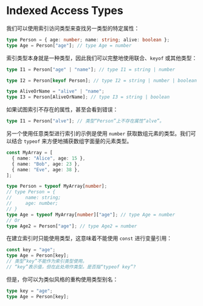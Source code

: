 # Indexed Access Types

我们可以使用索引访问类型来查找另一类型的特定属性：

```typescript
type Person = { age: number; name: string; alive: boolean };
type Age = Person["age"]; // type Age = number
```

索引类型本身就是一种类型，因此我们可以完整地使用联合、`keyof` 或其他类型：

```typescript
type I1 = Person["age" | "name"]; // type I1 = string | number

type I2 = Person[keyof Person]; // type I2 = string | number | boolean

type AliveOrName = "alive" | "name";
type I3 = Person[AliveOrName]; // type I3 = string | boolean
```

如果试图索引不存在的属性，甚至会看到错误：

```typescript
type I1 = Person["alve"]; // 类型“Person”上不存在属性“alve”。
```

另一个使用任意类型进行索引的示例是使用 `number` 获取数组元素的类型。我们可以结合 `typeof` 来方便地捕获数组字面量的元素类型。

```typescript
const MyArray = [
  { name: "Alice", age: 15 },
  { name: "Bob", age: 23 },
  { name: "Eve", age: 38 },
];

type Person = typeof MyArray[number];
// type Person = {
//     name: string;
//     age: number;
// }
type Age = typeof MyArray[number]["age"]; // type Age = number
// Or
type Age2 = Person["age"]; // type Age2 = number
```

在建立索引时只能使用类型，这意味着不能使用 `const` 进行变量引用：

```typescript
const key = "age";
type Age = Person[key];
// 类型“key”不能作为索引类型使用。
// “key”表示值，但在此处用作类型。是否指“typeof key”?
```

但是，你可以为类似风格的重构使用类型别名：

```typescript
type key = "age";
type Age = Person[key];
```
